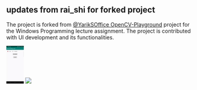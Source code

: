 ## updates from rai_shi for forked project
The project is forked from [@YarikSOffice OpenCV-Playground](https://github.com/YarikSOffice/OpenCV-Playground) project for the Windows Programming lecture assignment. The project is contributed with UI development and its functionalities.


<img src="https://github.com/rai-shi/Panoramic-Camera-App-With-OpenCV/blob/master/preview-ayse/panaromic-example.gif?raw=true" height="100px">
<img src="https://github.com/rai-shi/Panoramic-Camera-App-With-OpenCV/blob/master/preview-ayse/camera-example.gif?raw=true" height="100px">
